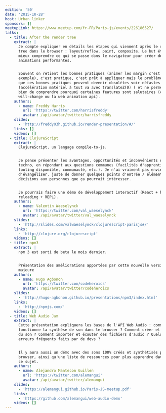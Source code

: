 ```yaml
---
edition: '50'
date: '2015-10-28'
host: Urban linker
sponsors: []
meetupLink: https://www.meetup.com/fr-FR/Paris-js/events/226186527/
talks:
  - title: After the render tree
    extract: |
      Je compte expliquer en détails les étapes qui viennent après le render
      tree dans le browser : layout/reflow, paint, composite. Le but étant de
      mieux comprendre ce qui se passe dans le navigateur pour créer des
      animations performantes.


      Souvent on retient les bonnes pratiques (animer les margin c'est mal par
      exemple), c'est pratique, c'est prêt à appliquer mais le problème c'est
      que ces bonnes pratiques peuvent devenir obsolètes voir néfastes
      (accélération matériel à tout va avec translateZ(0) ) et ne permettent pas
      bien de comprendre pourquoi certaines features sont salutaires (comme css
      will-change ou la web animation api).
    authors:
      - name: Freddy Harris
        url: 'https://twitter.com/harrisfreddy'
        avatar: /api/avatar/twitter/harrisfreddy
    slides:
      - 'http://freddy03h.github.io/render-presentation/#/'
    links: []
    videos: []
  - title: ClojureScript
    extract: |
      ClojureScript, un langage compile-to-js.


      Je pense présenter les avantages, opportunités et inconvénients de cette
      techno, en répondant aux questions communes (facilités d'apprentissage,
      tooling disponible, communauté, etc.). Je n'ai vraiment pas envie
      d'évangéliser, juste de donner quelques points d'entrée / éléments de
      décisions aux personnes que ça pourrait intéresser.


      Je pourrais faire une démo de développement interactif (React + hot-code
      reloading + REPL).
    authors:
      - name: Valentin Waeselynck
        url: 'https://twitter.com/val_waeselynck'
        avatar: /api/avatar/twitter/val_waeselynck
    slides:
      - 'http://slides.com/valwaeselynck/clojurescript-parisjs#/'
    links:
      - 'http://clojure.org/clojurescript'
    videos: []
  - title: npm3
    extract: |
      npm 3 est sorti de beta le mois dernier.


      Présentation des améliorations apportées par cette nouvelle version
      majeure
    authors:
      - name: Hugo Agbonon
        url: 'https://twitter.com/codeheroics'
        avatar: /api/avatar/twitter/codeheroics
    slides:
      - 'http://hugo-agbonon.github.io/presentations/npm3/index.html'
    links:
      - 'http://npmjs.com/'
    videos: []
  - title: Web Audio Jam
    extract: |
      Cette présentation expliquera les bases de l'API Web Audio : comment
      fonctionne la synthèse de son dans le browser ? Comment créer et manipuler
      du son ? Comment importer et écouter des fichiers d'audio ? Quels sont les
      erreurs fréquents faits par de devs ?


      Il y aura aussi un démo avec des sons 100% créés et synthétisés par le
      browser, ainsi qu'une liste de ressources pour plus apprendre davantage à
      ce sujet.
    authors:
      - name: Alejandro Mantecon Guillen
        url: 'https://twitter.com/alemangui'
        avatar: /api/avatar/twitter/alemangui
    slides:
      - 'https://alemangui.github.io/Paris-JS-meetup.pdf'
    links:
      - 'https://github.com/alemangui/web-audio-demo'
    videos: []
---
```


